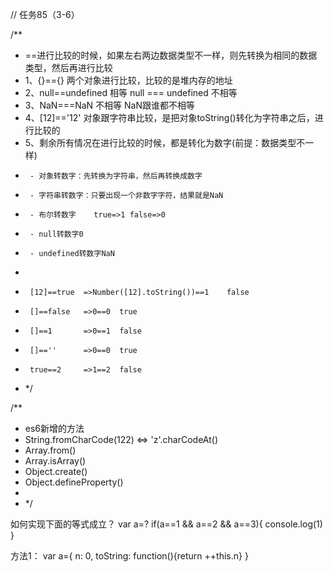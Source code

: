 // 任务85（3-6）

/**
 * ==进行比较的时候，如果左右两边数据类型不一样，则先转换为相同的数据类型，然后再进行比较
 * 1、{}=={} 两个对象进行比较，比较的是堆内存的地址
 * 2、null==undefined 相等    null === undefined 不相等
 * 3、NaN===NaN  不相等    NaN跟谁都不相等
 * 4、[12]=='12'    对象跟字符串比较，是把对象toString()转化为字符串之后，进行比较的
 * 5、剩余所有情况在进行比较的时候，都是转化为数字(前提：数据类型不一样)  
 *      - 对象转数字：先转换为字符串，然后再转换成数字
 *      - 字符串转数字：只要出现一个非数字字符，结果就是NaN
 *      - 布尔转数字    true=>1 false=>0
 *      - null转数字0
 *      - undefined转数字NaN
 * 
 *      [12]==true  =>Number([12].toString())==1    false
 *      []==false   =>0==0  true
 *      []==1       =>0==1  false
 *      []==''      =>0==0  true
 *      true==2     =>1==2  false
 * */


/**
 * es6新增的方法
 * String.fromCharCode(122) <=> 'z'.charCodeAt()
 * Array.from()
 * Array.isArray()
 * Object.create()
 * Object.defineProperty()
 * 
 * */


如何实现下面的等式成立？
var a=?
if(a==1 && a==2 && a==3){
    console.log(1)
}


方法1：
var a={
    n: 0,
    toString: function(){return ++this.n}
}
